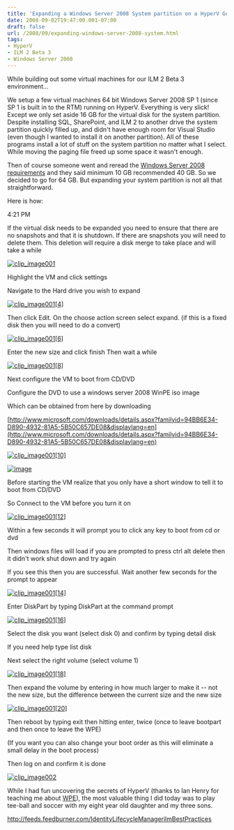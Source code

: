 ```yaml
---
title: 'Expanding a Windows Server 2008 System partition on a HyperV Guest'
date: 2008-09-02T19:47:00.001-07:00
draft: false
url: /2008/09/expanding-windows-server-2008-system.html
tags: 
- HyperV
- ILM 2 Beta 3
- Windows Server 2008
---
```


While building out some virtual machines for our ILM 2 Beta 3 environment...

We setup a few virtual machines 64 bit Windows Server 2008 SP 1 (since SP 1 is built in to the RTM) running on HyperV. Everything is very slick! Except we only set aside 16 GB for the virtual disk for the system partition. Despite installing SQL, SharePoint, and ILM 2 to another drive the system partition quickly filled up, and didn't have enough room for Visual Studio (even though I wanted to install it on another partition). All of these programs install a lot of stuff on the system partition no matter what I select. While moving the paging file freed up some space it wasn't enough.

Then of course someone went and reread the [Windows Server 2008 requirements](http://msdn.microsoft.com/en-us/windowsserver/cc196364.aspx) and they said minimum 10 GB recommended 40 GB. So we decided to go for 64 GB. But expanding your system partition is not all that straightforward.

Here is how:

4:21 PM

If the virtual disk needs to be expanded you need to ensure that there are no snapshots and that it is shutdown. If there are snapshots you will need to delete them. This deletion will require a disk merge to take place and will take a while

[![clip_image001](http://www.ilmbestpractices.com/blog/uploaded_images/ExpandingaWindowsServer2008Systempartiti_104BD/clip_image001_thumb.png)](http://www.ilmbestpractices.com/blog/uploaded_images/ExpandingaWindowsServer2008Systempartiti_104BD/clip_image001.png)

Highlight the VM and click settings

Navigate to the Hard drive you wish to expand

[![clip_image001[4]](http://www.ilmbestpractices.com/blog/uploaded_images/ExpandingaWindowsServer2008Systempartiti_104BD/clip_image0014_thumb.png)](http://www.ilmbestpractices.com/blog/uploaded_images/ExpandingaWindowsServer2008Systempartiti_104BD/clip_image0014.png)

Then click Edit. On the choose action screen select expand. (if this is a fixed disk then you will need to do a convert)

[![clip_image001[6]](http://www.ilmbestpractices.com/blog/uploaded_images/ExpandingaWindowsServer2008Systempartiti_104BD/clip_image0016_thumb.png)](http://www.ilmbestpractices.com/blog/uploaded_images/ExpandingaWindowsServer2008Systempartiti_104BD/clip_image0016.png)

Enter the new size and click finish Then wait a while

[![clip_image001[8]](http://www.ilmbestpractices.com/blog/uploaded_images/ExpandingaWindowsServer2008Systempartiti_104BD/clip_image0018_thumb.png)](http://www.ilmbestpractices.com/blog/uploaded_images/ExpandingaWindowsServer2008Systempartiti_104BD/clip_image0018.png)

Next configure the VM to boot from CD/DVD

Configure the DVD to use a windows server 2008 WinPE iso image

Which can be obtained from here by downloading

[http://www.microsoft.com/downloads/details.aspx?familyid=94BB6E34-D890-4932-81A5-5B50C657DE08&displaylang=en](http://www.microsoft.com/downloads/details.aspx?familyid=94BB6E34-D890-4932-81A5-5B50C657DE08&displaylang=en)

[![clip_image001[10]](http://www.ilmbestpractices.com/blog/uploaded_images/ExpandingaWindowsServer2008Systempartiti_104BD/clip_image00110_thumb.png)](http://www.ilmbestpractices.com/blog/uploaded_images/ExpandingaWindowsServer2008Systempartiti_104BD/clip_image00110.png)

[![image](http://www.ilmbestpractices.com/blog/uploaded_images/ExpandingaWindowsServer2008Systempartiti_104BD/image_thumb.png)](http://www.ilmbestpractices.com/blog/uploaded_images/ExpandingaWindowsServer2008Systempartiti_104BD/image.png)

Before starting the VM realize that you only have a short window to tell it to boot from CD/DVD

So Connect to the VM before you turn it on

[![clip_image001[12]](http://www.ilmbestpractices.com/blog/uploaded_images/ExpandingaWindowsServer2008Systempartiti_104BD/clip_image00112_thumb.png)](http://www.ilmbestpractices.com/blog/uploaded_images/ExpandingaWindowsServer2008Systempartiti_104BD/clip_image00112.png)

Within a few seconds it will prompt you to click any key to boot from cd or dvd

Then windows files will load if you are prompted to press ctrl alt delete then it didn't work shut down and try again

If you see this then you are successful. Wait another few seconds for the prompt to appear

[![clip_image001[14]](http://www.ilmbestpractices.com/blog/uploaded_images/ExpandingaWindowsServer2008Systempartiti_104BD/clip_image00114_thumb.png)](http://www.ilmbestpractices.com/blog/uploaded_images/ExpandingaWindowsServer2008Systempartiti_104BD/clip_image00114.png)

Enter DiskPart by typing DiskPart at the command prompt

[![clip_image001[16]](http://www.ilmbestpractices.com/blog/uploaded_images/ExpandingaWindowsServer2008Systempartiti_104BD/clip_image00116_thumb.png)](http://www.ilmbestpractices.com/blog/uploaded_images/ExpandingaWindowsServer2008Systempartiti_104BD/clip_image00116.png)

Select the disk you want (select disk 0) and confirm by typing detail disk

If you need help type list disk

Next select the right volume (select volume 1)

[![clip_image001[18]](http://www.ilmbestpractices.com/blog/uploaded_images/ExpandingaWindowsServer2008Systempartiti_104BD/clip_image00118_thumb.png)](http://www.ilmbestpractices.com/blog/uploaded_images/ExpandingaWindowsServer2008Systempartiti_104BD/clip_image00118.png)

Then expand the volume by entering in how much larger to make it -- not the new size, but the difference between the current size and the new size

[![clip_image001[20]](http://www.ilmbestpractices.com/blog/uploaded_images/ExpandingaWindowsServer2008Systempartiti_104BD/clip_image00120_thumb.png)](http://www.ilmbestpractices.com/blog/uploaded_images/ExpandingaWindowsServer2008Systempartiti_104BD/clip_image00120.png)

Then reboot by typing exit then hitting enter, twice (once to leave bootpart and then once to leave the WPE)

(If you want you can also change your boot order as this will eliminate a small delay in the boot process)

Then log on and confirm it is done

[![clip_image002](http://www.ilmbestpractices.com/blog/uploaded_images/ExpandingaWindowsServer2008Systempartiti_104BD/clip_image002_thumb.png)](http://www.ilmbestpractices.com/blog/uploaded_images/ExpandingaWindowsServer2008Systempartiti_104BD/clip_image002.png)

While I had fun uncovering the secrets of HyperV (thanks to Ian Henry for teaching me about [WPE](http://en.wikipedia.org/wiki/Windows_Preinstallation_Environment)), the most valuable thing I did today was to play tee-ball and soccer with my eight year old daughter and my three sons.

http://feeds.feedburner.com/IdentityLifecycleManagerilmBestPractices